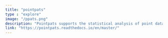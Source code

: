 ```yaml
---
title: "pointpats"
type : "explore"
image: "/ppats.png"
description: "Pointpats supports the statistical analysis of point data, including methods to characterize the spatial structure of an observed point pattern: a collection of locations where some phenomena of interest have been recorded. This includes measures of centrography which provide overall geometric summaries of the point pattern, including central tendency, dispersion, intensity, and extent."
link: "https://pointpats.readthedocs.io/en/master/"
---
```





